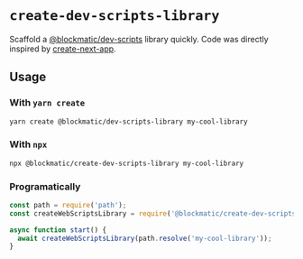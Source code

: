 # `create-dev-scripts-library`

Scaffold a [@blockmatic/dev-scripts](https://github.com/blockmatic/dev-scripts) library quickly. Code was directly inspired by [create-next-app](https://github.com/zeit/create-next-app).

## Usage

### With `yarn create`

```sh
yarn create @blockmatic/dev-scripts-library my-cool-library
```

### With `npx`

```sh
npx @blockmatic/create-dev-scripts-library my-cool-library
```

### Programatically

```javascript
const path = require('path');
const createWebScriptsLibrary = require('@blockmatic/create-dev-scripts-library');

async function start() {
  await createWebScriptsLibrary(path.resolve('my-cool-library'));
}
```

